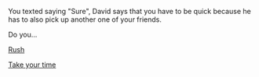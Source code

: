 You texted saying "Sure", David says that you have to be quick because he has to also pick up another one of your friends. 

Do you...

[Rush](story1.2)

[Take your time](story2.1)


